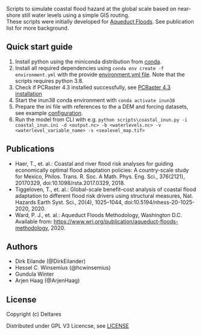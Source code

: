 Scripts to simulate coastal flood hazard at the global scale based on near-shore still water levels using a simple GIS routing.  
These scripts were initially developed for [Aqueduct Floods](http://floods.wri.org/).
See publication list for more background.

Quick start guide
-----------------
1. Install python using the miniconda distribution from [conda](https://docs.conda.io/en/latest/miniconda.html). 
2. Install all required dependencies using `conda env create -f environment.yml` with the provide [environment.yml file](environment.yml). Note that the scripts requires python 3.8.
3. Check if PCRaster 4.3 installed successfully, see [PCRaster 4.3 installation](https://pcraster.geo.uu.nl/pcraster/4.3.0/documentation/pcraster_project/install.html)
4. Start the inun38 conda environment with `conda activate inun38`
5. Prepare the ini file with references to the a DEM and forcing datasets, see example [configuration](coastal_inun.ini).
6. Run the model from CLI with e.g. `python scripts\coastal_inun.py -i coastal_inun.ini -d <output.nc> -b <waterlevels.nc> -v <waterlevel_variable_name> -s <sealevel_map.tif>`


Publications
------------
- Haer, T., et. al.: Coastal and river flood risk analyses for guiding economically optimal flood adaptation policies: A country-scale study for Mexico, Philos. Trans. R. Soc. A Math. Phys. Eng. Sci., 376(2121), 20170329, doi:10.1098/rsta.2017.0329, 2018.
- Tiggeloven, T., et. al.: Global-scale benefit–cost analysis of coastal flood adaptation to different flood risk drivers using structural measures, Nat. Hazards Earth Syst. Sci., 20(4), 1025–1044, doi:10.5194/nhess-20-1025-2020, 2020.
- Ward, P. J., et. al.: Aqueduct Floods Methodology, Washington D.C. Available from: https://www.wri.org/publication/aqueduct-floods-methodology, 2020.


Authors
-------
- Dirk Eilande (@DirkEilander)
- Hessel C. Winsemius (@hcwinsemius)
- Gundula Winter
- Arjen Haag (@ArjenHaag)


License
-------
Copyright (c) Deltares

Distributed under GPL V3 Licencse, see [LICENSE](LICENSE.txt)